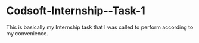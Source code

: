 # Codsoft-Internship--Task-1
This is basically my Internship task that I was called to perform according to my convenience. 
